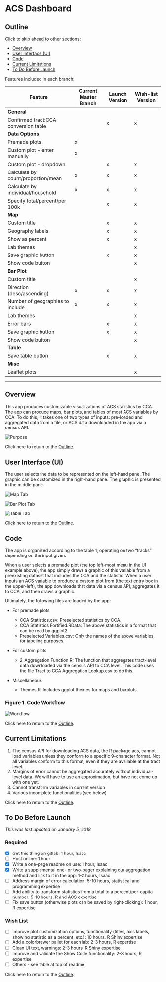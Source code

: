 # ACS Dashboard

## Outline

Click to skip ahead to other sections: 

* [Overview](README.md#overview)
* [User Interface (UI)](README.md#user-interface-ui)
* [Code](README.md#code)
* [Current Limitations](README.md#current-limitations)
* [To Do Before Launch](README.md#to-do-before-launch)

Features included in each branch:

|Feature|Current Master Branch|Launch Version|Wish-list Version|
|---|---|---|---|
|**General**| | | |
|  Confirmed tract:CCA conversion table| |x|x|
|**Data Options**| | | |
|  Premade plots|x| | |
|  Custom plot - enter manually|x| | |
|  Custom plot - dropdown| |x|x|
|  Calculate by count/proportion/mean|x|x|x|
|  Calculate by individual/household|x|x|x|
|  Specify total/percent/per 100k| |x|x|
|**Map**| | | |
|  Custom title| |x|x|
|  Geography labels| |x|x|
|  Show as percent| |x|x|
|  Lab themes| | |x|
|  Save graphic button| |x|x|
|  Show code button| | |x|
|**Bar Plot**| | | |
|  Custom title| | |x|
|  Direction (desc/ascending)|x|x|x|
|  Number of geographies to include|x|x|x|
|  Lab themes| | |x|
|  Error bars| |x|x|
|  Save graphic button| |x|x|
|  Show code button| | |x|
|**Table**| | | |
|  Save table button| |x|x|
|**Misc**| | | |
|  Leaflet plots| | |x|

*************

## Overview

This app produces customizable visualizations of ACS statistics by CCA. The app can produce maps, bar plots, and tables of most ACS variables by CCA. To do this, it takes one of two types of inputs: pre-loaded and aggregated data from a file, or ACS data downloaded in the app via a census API.  

![Purpose](https://urbangitlab.uchicago.edu/ahuvia/acs_map_dashboard/raw/2018_updates/Visuals/2018-01-05-acs_dashboard_purpose.png)

Click here to return to the [Outline](README.md#outline).

## User Interface (UI)

The user selects the data to be represented on the left-hand pane. The graphic can be customized in the right-hand pane. The graphic is presented in the middle pane.

![Map Tab](https://urbangitlab.uchicago.edu/ahuvia/acs_map_dashboard/raw/2018_updates/Visuals/2018-01-05-acs_dashboard_ss1.png)

![Bar Plot Tab](https://urbangitlab.uchicago.edu/ahuvia/acs_map_dashboard/raw/2018_updates/Visuals/2018-01-05-acs_dashboard_ss2.png)

![Table Tab](https://urbangitlab.uchicago.edu/ahuvia/acs_map_dashboard/raw/2018_updates/Visuals/2018-01-05-acs_dashboard_ss3.png)

Click here to return to the [Outline](README.md#outline).


## Code

The app is organized according to the table 1, operating on two “tracks” depending on the input given. 

When a user selects a premade plot (the top left-most menu in the UI example above), the app simply draws a graphic of this variable from a preexisting dataset that includes the CCA and the statistic. When a user inputs an ACS variable to produce a custom plot from (the text entry box in the upper-left), the app downloads that data via a census API, aggregates it to CCA, and then draws a graphic.

Ultimately, the following files are loaded by the app:

* For premade plots 
    + CCA Statistics.csv: Preselected statistics by CCA.
    + CCA Statistics Fortified.RData: The above statistics in a format that can be read by ggplot2.
    + Preselected Variables.csv: Only the names of the above variables, for labeling purposes.

* For custom plots 
    + 2_Aggregation Function.R: The function that aggregates tract-level data downloaded via the census API to CCA level. This code uses the file Tract to CCA Aggregation Lookup.csv to do this.

* Miscellaneous
    + Themes.R: Includes ggplot themes for maps and barplots. 


### Figure 1. Code Workflow
![Workflow](https://urbangitlab.uchicago.edu/ahuvia/acs_map_dashboard/raw/2018_updates/Visuals/2018-01-05-acs_dashboard_workflow.png)

Click here to return to the [Outline](README.md#outline).

## Current Limitations

1.	The census API for downloading ACS data, the R package acs, cannot load variables unless they conform to a specific 9-character format. Not all variables conform to this format, even if they are available at the tract level.
2.	Margins of error cannot be aggregated accurately without individual-level data. We will have to use an approximation, but have not come up with one yet. 
3.	Cannot transform variables in current version 
4.	Various incomplete functionalities (see below)

Click here to return to the [Outline](README.md#outline).

## To Do Before Launch

*This was last updated on January 5, 2018*

### Required
- [x] Get this thing on gitlab: 1 hour, Isaac
- [ ] Host online: 1 hour
- [x] Write a one-page readme on use: 1 hour, Isaac
- [x] Write a supplemental one- or two-pager explaining our aggregation method and link to it in the app: 1-2 hours, Isaac
- [ ] Address margin of error calculation: 5-10 hours, statistical and programming expertise
- [ ] Add ability to transform statistics from a total to a percent/per-capita number: 5-10 hours, R and ACS expertise 
- [ ] Fix save button (otherwise plots can be saved by right-clicking): 1 hour, R expertise

### Wish List
- [ ] Improve plot customization options, functionality (titles, axis labels, showing statistic as a percent, etc.): 10 hours, R Shiny expertise
- [ ] Add a colorbrewer pallet for each lab: 2-3 hours, R expertise 
- [ ] Clean UI text, warnings: 2-3 hours, R Shiny expertise 
- [ ] Improve and validate the Show Code functionality: 2-3 hours, R expertise 
- [ ] Others - see table at top of readme

Click here to return to the [Outline](README.md#outline).










